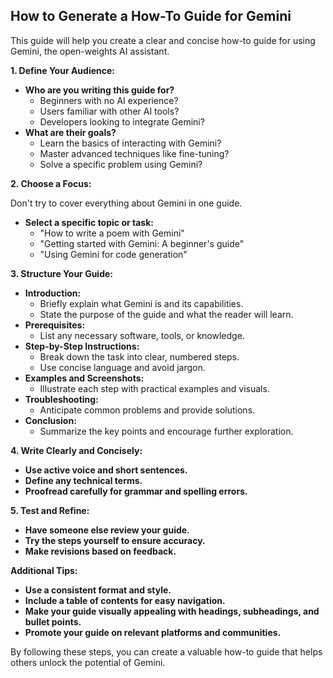 

## How to Generate a How-To Guide for Gemini 

This guide will help you create a clear and concise how-to guide for using Gemini, the open-weights AI assistant. 

**1. Define Your Audience:**

* **Who are you writing this guide for?** 
    * Beginners with no AI experience?
    * Users familiar with other AI tools?
    * Developers looking to integrate Gemini?
* **What are their goals?** 
    * Learn the basics of interacting with Gemini?
    * Master advanced techniques like fine-tuning?
    * Solve a specific problem using Gemini?

**2. Choose a Focus:**

Don't try to cover everything about Gemini in one guide. 

* **Select a specific topic or task:** 
    * "How to write a poem with Gemini"
    * "Getting started with Gemini: A beginner's guide"
    * "Using Gemini for code generation"

**3. Structure Your Guide:**

* **Introduction:** 
    * Briefly explain what Gemini is and its capabilities.
    * State the purpose of the guide and what the reader will learn.
* **Prerequisites:** 
    * List any necessary software, tools, or knowledge.
* **Step-by-Step Instructions:** 
    * Break down the task into clear, numbered steps.
    * Use concise language and avoid jargon.
* **Examples and Screenshots:** 
    * Illustrate each step with practical examples and visuals.
* **Troubleshooting:** 
    * Anticipate common problems and provide solutions.
* **Conclusion:** 
    * Summarize the key points and encourage further exploration.

**4. Write Clearly and Concisely:**

* **Use active voice and short sentences.**
* **Define any technical terms.**
* **Proofread carefully for grammar and spelling errors.**

**5. Test and Refine:**

* **Have someone else review your guide.**
* **Try the steps yourself to ensure accuracy.**
* **Make revisions based on feedback.**

**Additional Tips:**

* **Use a consistent format and style.**
* **Include a table of contents for easy navigation.**
* **Make your guide visually appealing with headings, subheadings, and bullet points.**
* **Promote your guide on relevant platforms and communities.**


By following these steps, you can create a valuable how-to guide that helps others unlock the potential of Gemini. 
